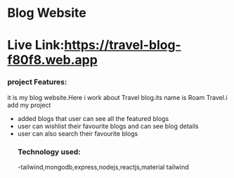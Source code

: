 # Blog Website

# Live Link:https://travel-blog-f80f8.web.app
### project Features:
it is my blog website.Here i work about Travel blog.its name is Roam Travel.i add my project
- added blogs that user can see all the featured blogs
- user can wishlist their favourite blogs and can see blog details
- user can also search their favourite blogs
  ### Technology used:
  -tailwind,mongodb,express,nodejs,reactjs,material tailwind
